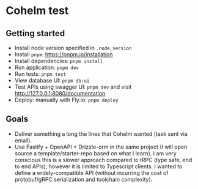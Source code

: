 # Cohelm test

## Getting started

- Install node version specified in `.node_version`
- Install `pnpm`: https://pnpm.io/installation
- Install dependencies: `pnpm install`
- Run application: `pnpm dev`
- Run tests: `pnpm test`
- View database UI: `pnpm db:ui`
- Test APIs using swagger UI: `pnpm dev` and visit http://127.0.0.1:8080/documentation
- Deploy: manually with Fly.io: `pnpm deploy`

## Goals
- Deliver something a long the lines that Cohelm wanted (task sent via email).
- Use Fastify + OpenAPI + Drizzle-orm in the same project (I will open source a template/starter-repo based on what I learn). I am very conscious this is a slower approach compared to tRPC (type safe, end to end APIs), however it is limited to Typescript clients. I wanted to define a widely-compatible API (without incurring the cost of protobuf/gRPC serialization and toolchain complexity).
